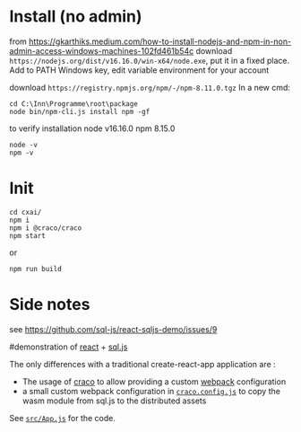 # Install (no admin)
from https://gkarthiks.medium.com/how-to-install-nodejs-and-npm-in-non-admin-access-windows-machines-102fd461b54c
download `https://nodejs.org/dist/v16.16.0/win-x64/node.exe`, put it in a fixed place.
Add to PATH Windows key, edit variable environment for your account


download `https://registry.npmjs.org/npm/-/npm-8.11.0.tgz`
In a new cmd:
```
cd C:\Inn\Programme\root\package
node bin/npm-cli.js install npm -gf

```

to verify installation
node v16.16.0
npm 8.15.0
```
node -v
npm -v
```

# Init
```
cd cxai/
npm i
npm i @craco/craco
npm start
```
or
```
npm run build
```

# Side notes

see https://github.com/sql-js/react-sqljs-demo/issues/9


#demonstration of [react](https://reactjs.org/) + [sql.js](https://github.com/sql-js/sql.js)


The only differences with a traditional create-react-app application are :
 - The usage of [craco](https://github.com/gsoft-inc/craco) to allow providing a custom [webpack](https://webpack.js.org/) configuration
 - a small custom webpack configuration in [`craco.config.js`](./craco.config.js) to copy the wasm module from sql.js to the distributed assets

 See [`src/App.js`](./src/App.js) for the code.
